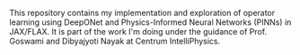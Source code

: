 This repository contains my implementation and exploration of operator learning using DeepONet and Physics-Informed Neural Networks (PINNs) in JAX/FLAX. It is part of the work I'm doing under the guidance of Prof. Goswami and Dibyajyoti Nayak at Centrum IntelliPhysics.
